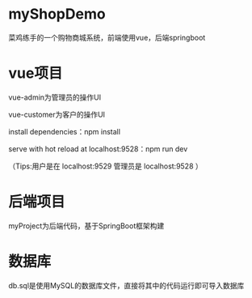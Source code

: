 # myShopDemo
菜鸡练手的一个购物商城系统，前端使用vue，后端springboot


# vue项目
vue-admin为管理员的操作UI

vue-customer为客户的操作UI

install dependencies：npm install

serve with hot reload at localhost:9528：npm run dev

（Tips:用户是在 localhost:9529  管理员是 localhost:9528 ）

# 后端项目
myProject为后端代码，基于SpringBoot框架构建

# 数据库
db.sql是使用MySQL的数据库文件，直接将其中的代码运行即可导入数据库
